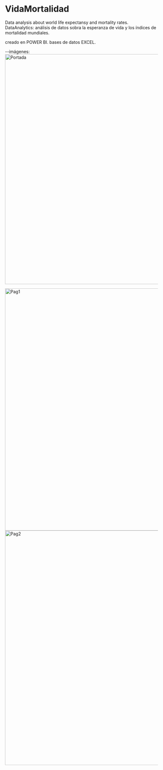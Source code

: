 # VidaMortalidad
Data analysis about world life expectansy and mortality rates.
DataAnalytics: análisis de datos sobra la esperanza de vida y los índices de mortalidad mundiales.

creado en POWER BI.
bases de datos EXCEL.

--imágenes:
<img width="757" alt="Portada" src="https://user-images.githubusercontent.com/71859483/148998223-0af726e8-79b0-4d78-ab65-551bb9a6b482.png">

<img width="797" alt="Pag1" src="https://user-images.githubusercontent.com/71859483/148998243-d5e7fb41-2077-48e0-96b8-df727d412d47.png">

<img width="772" alt="Pag2" src="https://user-images.githubusercontent.com/71859483/148998261-f67af7b3-ffe2-426c-8667-99e2bee0319d.png">
